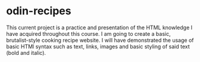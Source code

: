 # odin-recipes
This current project is a practice and presentation of the HTML knowledge I have acquired throughout this course. 
I am going to create a basic, brutalist-style cooking recipe website.
I will have demonstrated the usage of basic HTMl syntax such as text, links, images and basic styling of said text (bold and italic).